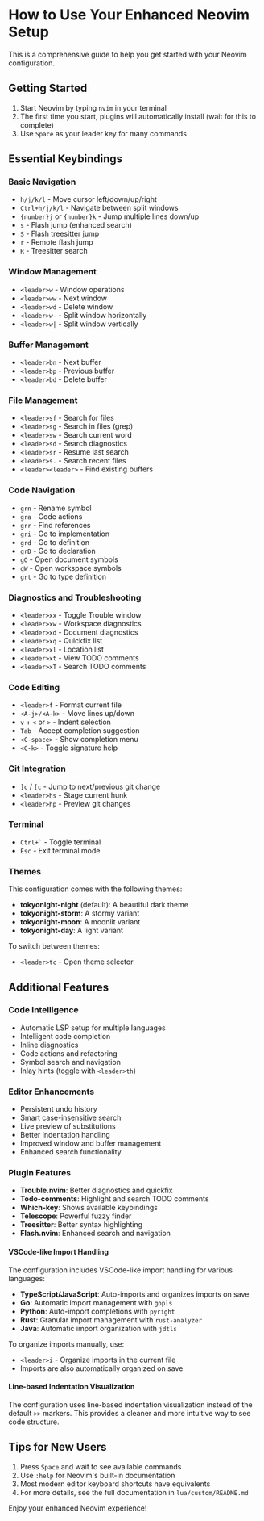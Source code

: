 # How to Use Your Enhanced Neovim Setup

This is a comprehensive guide to help you get started with your Neovim configuration.

## Getting Started

1. Start Neovim by typing `nvim` in your terminal
2. The first time you start, plugins will automatically install (wait for this to complete)
3. Use `Space` as your leader key for many commands

## Essential Keybindings

### Basic Navigation
- `h/j/k/l` - Move cursor left/down/up/right
- `Ctrl+h/j/k/l` - Navigate between split windows
- `{number}j` or `{number}k` - Jump multiple lines down/up
- `s` - Flash jump (enhanced search)
- `S` - Flash treesitter jump
- `r` - Remote flash jump
- `R` - Treesitter search

### Window Management
- `<leader>w` - Window operations
- `<leader>ww` - Next window
- `<leader>wd` - Delete window
- `<leader>w-` - Split window horizontally
- `<leader>w|` - Split window vertically

### Buffer Management
- `<leader>bn` - Next buffer
- `<leader>bp` - Previous buffer
- `<leader>bd` - Delete buffer

### File Management
- `<leader>sf` - Search for files
- `<leader>sg` - Search in files (grep)
- `<leader>sw` - Search current word
- `<leader>sd` - Search diagnostics
- `<leader>sr` - Resume last search
- `<leader>s.` - Search recent files
- `<leader><leader>` - Find existing buffers

### Code Navigation
- `grn` - Rename symbol
- `gra` - Code actions
- `grr` - Find references
- `gri` - Go to implementation
- `grd` - Go to definition
- `grD` - Go to declaration
- `gO` - Open document symbols
- `gW` - Open workspace symbols
- `grt` - Go to type definition

### Diagnostics and Troubleshooting
- `<leader>xx` - Toggle Trouble window
- `<leader>xw` - Workspace diagnostics
- `<leader>xd` - Document diagnostics
- `<leader>xq` - Quickfix list
- `<leader>xl` - Location list
- `<leader>xt` - View TODO comments
- `<leader>xT` - Search TODO comments

### Code Editing
- `<leader>f` - Format current file
- `<A-j>/<A-k>` - Move lines up/down
- `v` + `<` or `>` - Indent selection
- `Tab` - Accept completion suggestion
- `<C-space>` - Show completion menu
- `<C-k>` - Toggle signature help

### Git Integration
- `]c` / `[c` - Jump to next/previous git change
- `<leader>hs` - Stage current hunk
- `<leader>hp` - Preview git changes

### Terminal
- `` Ctrl+` `` - Toggle terminal
- `Esc` - Exit terminal mode

### Themes

This configuration comes with the following themes:
- **tokyonight-night** (default): A beautiful dark theme
- **tokyonight-storm**: A stormy variant
- **tokyonight-moon**: A moonlit variant
- **tokyonight-day**: A light variant

To switch between themes:
- `<leader>tc` - Open theme selector

## Additional Features

### Code Intelligence
- Automatic LSP setup for multiple languages
- Intelligent code completion
- Inline diagnostics
- Code actions and refactoring
- Symbol search and navigation
- Inlay hints (toggle with `<leader>th`)

### Editor Enhancements
- Persistent undo history
- Smart case-insensitive search
- Live preview of substitutions
- Better indentation handling
- Improved window and buffer management
- Enhanced search functionality

### Plugin Features
- **Trouble.nvim**: Better diagnostics and quickfix
- **Todo-comments**: Highlight and search TODO comments
- **Which-key**: Shows available keybindings
- **Telescope**: Powerful fuzzy finder
- **Treesitter**: Better syntax highlighting
- **Flash.nvim**: Enhanced search and navigation
  
#### VSCode-like Import Handling
The configuration includes VSCode-like import handling for various languages:

- **TypeScript/JavaScript**: Auto-imports and organizes imports on save
- **Go**: Automatic import management with `gopls`
- **Python**: Auto-import completions with `pyright`
- **Rust**: Granular import management with `rust-analyzer`
- **Java**: Automatic import organization with `jdtls`

To organize imports manually, use:
- `<leader>i` - Organize imports in the current file
- Imports are also automatically organized on save

#### Line-based Indentation Visualization
The configuration uses line-based indentation visualization instead of the default `>>` markers. This provides a cleaner and more intuitive way to see code structure.


## Tips for New Users

1. Press `Space` and wait to see available commands
2. Use `:help` for Neovim's built-in documentation
3. Most modern editor keyboard shortcuts have equivalents
4. For more details, see the full documentation in `lua/custom/README.md`

Enjoy your enhanced Neovim experience!
